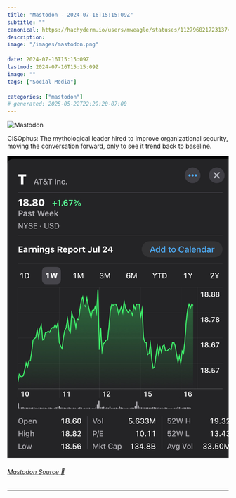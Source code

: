 ```yaml
---
title: "Mastodon - 2024-07-16T15:15:09Z"
subtitle: ""
canonical: https://hachyderm.io/users/mweagle/statuses/112796821723137414
description:
image: "/images/mastodon.png"

date: 2024-07-16T15:15:09Z
lastmod: 2024-07-16T15:15:09Z
image: ""
tags: ["Social Media"]

categories: ["mastodon"]
# generated: 2025-05-22T22:29:20-07:00
---
```

![Mastodon](/images/mastodon.png)

<p>CISOphus: The mythological leader hired to improve organizational security, moving the conversation forward, only to see it trend back to baseline.</p>

![](f4fe4ab985e509f1.jpeg)

###### [Mastodon Source 🐘](https://hachyderm.io/@mweagle/112796821723137414)

___
